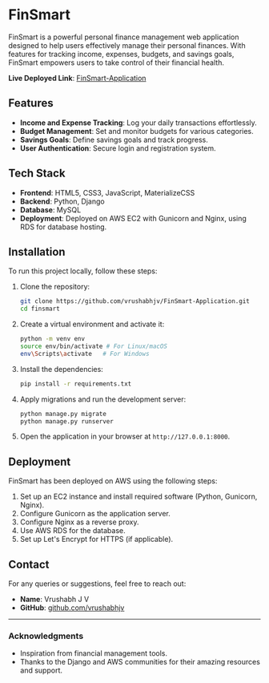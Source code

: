 # FinSmart

FinSmart is a powerful personal finance management web application designed to help users effectively manage their personal finances. With features for tracking income, expenses, budgets, and savings goals, FinSmart empowers users to take control of their financial health.

**Live Deployed Link**: [FinSmart-Application](http://ec2-100-28-120-64.compute-1.amazonaws.com/) 

## Features

- **Income and Expense Tracking**: Log your daily transactions effortlessly.
- **Budget Management**: Set and monitor budgets for various categories.
- **Savings Goals**: Define savings goals and track progress.
- **User Authentication**: Secure login and registration system.

## Tech Stack

- **Frontend**: HTML5, CSS3, JavaScript, MaterializeCSS
- **Backend**: Python, Django
- **Database**: MySQL
- **Deployment**: Deployed on AWS EC2 with Gunicorn and Nginx, using RDS for database hosting.

## Installation

To run this project locally, follow these steps:

1. Clone the repository:
   ```bash
   git clone https://github.com/vrushabhjv/FinSmart-Application.git
   cd finsmart
   ```

2. Create a virtual environment and activate it:
   ```bash
   python -m venv env
   source env/bin/activate # For Linux/macOS
   env\Scripts\activate   # For Windows
   ```

3. Install the dependencies:
   ```bash
   pip install -r requirements.txt
   ```

4. Apply migrations and run the development server:
   ```bash
   python manage.py migrate
   python manage.py runserver
   ```

5. Open the application in your browser at `http://127.0.0.1:8000`.

## Deployment

FinSmart has been deployed on AWS using the following steps:

1. Set up an EC2 instance and install required software (Python, Gunicorn, Nginx).
2. Configure Gunicorn as the application server.
3. Configure Nginx as a reverse proxy.
4. Use AWS RDS for the database.
5. Set up Let's Encrypt for HTTPS (if applicable).

## Contact

For any queries or suggestions, feel free to reach out:

- **Name**: Vrushabh J V
- **GitHub**: [github.com/vrushabhjv](https://github.com/vrushabhjv)

---

### Acknowledgments

- Inspiration from financial management tools.
- Thanks to the Django and AWS communities for their amazing resources and support.
